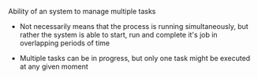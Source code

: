 Ability of an system to manage multiple tasks
* Not necessarily means that the process is running simultaneously, but rather the system is able to start, run and complete it's job in overlapping periods of time

* Multiple tasks can be in progress, but only one task might be executed at any given moment